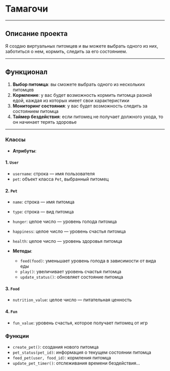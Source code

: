 # Тамагочи
____
## Описание проекта
Я создаю виртуальных питомцев и вы можете выбрать одного из них, 
заботиться о нем, кормить, следить за его состоянием.
____
## Функционал
1. **Выбор питомца**: вы сможете выбрать одного из нескольких питомцев
2. **Кормление**: у вас будет возможность кормить питомца разной едой, 
каждая из которых имеет свои характеристики
3. **Мониторинг состояния**: у вас будет возможность следить за состоянием 
питомца 
4. **Таймер бездействия**: если питомец не получает должного ухода, то он 
начинает терять здоровье

____
### Классы
- **Атрибуты**:
#### 1. `User`
  - `username`: строка — имя пользователя
  - `pet`: объект класса `Pet`, выбранный питомец
#### 2. `Pet`

  - `name`: строка — имя питомца
  - `type`: строка — вид питомца
  - `hunger`: целое число — уровень голода питомца
  - `happiness`: целое число — уровень счастья питомца
  - `health`: целое число — уровень здоровья питомца

- **Методы**:
  - `feed(food)`: уменьшает уровень голода в зависимости от вида еды
  - `play()`: увеличивает уровень счастья питомца
  - `update_status()`: обновляет состояние питомца

#### 3. `Food`
  - `nutrition_value`: целое число — питательная ценность
#### 4. `Fun`
- `fun_value`: уровень счастья, которое получает питомец от игр
### Функции
- `create_pet()`: создания нового питомца
- `pet_status(pet_id)`: информация о текущем состоянии питомца
- `feed_pet(user, food_id)`: кормления питомца
- `update_pet_timer()`: отслеживания времени бездействия...
